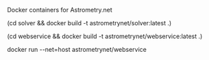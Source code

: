 Docker containers for Astrometry.net

(cd solver && docker build -t astrometrynet/solver:latest .)

(cd webservice && docker build -t astrometrynet/webservice:latest .)

docker run --net=host astrometrynet/webservice

